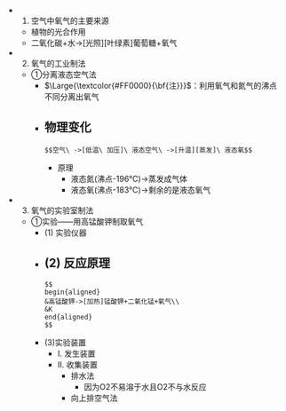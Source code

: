 -
  1. 空气中氧气的主要来源
	- 植物的光合作用
	- 二氧化碳+水->[光照][叶绿素]葡萄糖+氧气
-
  2. 氧气的工业制法
	- ①分离液态空气法
		- $\Large{\textcolor{#FF0000}{\bf{注}}}$：利用氧气和氮气的沸点不同分离出氧气
		- 物理变化
			-
			  $$空气\ ->[低温\ 加压]\ 液态空气\ ->[升温][蒸发]\ 液态氧$$
			- 原理
				- 液态氮(沸点-196℃)->蒸发成气体
				- 液态氧(沸点-183℃)->剩余的是液态氧气
-
  3. 氧气的实验室制法
	- ①实验——用高锰酸钾制取氧气
		- (1) 实验仪器
		- (2) 反应原理
			-
			  $$
			  begin{aligned}
			  &高锰酸钾->[加热]锰酸钾+二氧化锰+氧气\\
			  &K
			  end{aligned}
			  $$
		- (3)实验装置
			- I. 发生装置
			- II. 收集装置
				- 排水法
					- 因为O2不易溶于水且O2不与水反应
				- 向上排空气法